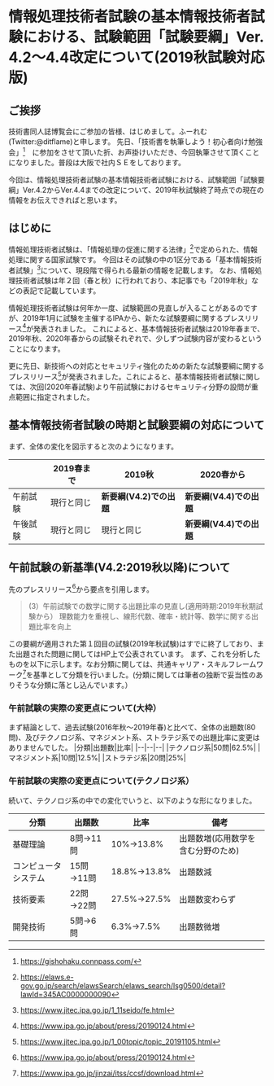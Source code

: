 # 情報処理技術者試験の基本情報技術者試験における、試験範囲「試験要綱」Ver. 4.2～4.4改定について(2019秋試験対応版)

## ご挨拶

技術書同人誌博覧会にご参加の皆様、はじめまして。ふーれむ(Twitter:@ditflame)と申します。
先日、「技術書を執筆しよう！初心者向け勉強会」[^connpass]　に参加をさせて頂いた折、お声掛けいただき、今回執筆させて頂くことになりました。普段は大阪で社内ＳＥをしております。

今回は、情報処理技術者試験の基本情報技術者試験における、試験範囲「試験要綱」Ver.4.2からVer.4.4までの改定について、2019年秋試験終了時点での現在の情報をお伝えできればと思います。

[^connpass]: https://gishohaku.connpass.com/

## はじめに

情報処理技術者試験は、「情報処理の促進に関する法律」[^2]で定められた、情報処理に関する国家試験です。
今回はその試験の中の1区分である「基本情報技術者試験」[^3]について、現段階で得られる最新の情報を記載します。
なお、情報処理技術者試験は年２回（春と秋）に行われており、本記事でも「2019年秋」などの表記で記載しています。

[^2]: https://elaws.e-gov.go.jp/search/elawsSearch/elaws_search/lsg0500/detail?lawId=345AC0000000090

[^3]: https://www.jitec.ipa.go.jp/1_11seido/fe.html

情報処理技術者試験は何年か一度、試験範囲の見直しが入ることがあるのですが、2019年1月に試験を主催するIPAから、新たな試験要綱に関するプレスリリース[^4]が発表されました。
これによると、基本情報技術者試験は2019年春まで、2019年秋、2020年春からの試験それぞれで、少しずつ試験内容が変わるということになります。

[^4]: https://www.ipa.go.jp/about/press/20190124.html

更に先日、新技術への対応とセキュリティ強化のための新たな試験要綱に関するプレスリリース[^5]が発表されました。これによると、基本情報技術者試験に関しては、次回(2020年春試験)より午前試験におけるセキュリティ分野の設問が重点範囲に指定されました。

[^5]:https://www.jitec.ipa.go.jp/1_00topic/topic_20191105.html

## 基本情報技術者試験の時期と試験要綱の対応について

まず、全体の変化を図示すると次のようになります。

|　|2019春まで|2019秋|2020春から|
|--|--|--|--|
|午前試験|現行と同じ|**新要綱(V4.2)での出題**|**新要綱(V4.4)での出題**|
|午後試験|現行と同じ|現行と同じ|**新要綱(V4.4)での出題**|

## 午前試験の新基準(V4.2:2019秋以降)について

先のプレスリリース[^4]から要点を引用します。

>(3）午前試験での数学に関する出題比率の見直し(適用時期:2019年秋期試験から）
>理数能力を重視し、線形代数、確率・統計等、数学に関する出題比率を向上

この要綱が適用された第１回目の試験(2019年秋試験)はすでに終了しており、また出題された問題に関してはHP上で公表されています。
まず、これを分析したものを以下に示します。なお分類に関しては、共通キャリア・スキルフレームワーク[^6]を基準として分類を行いました。(分類に関しては筆者の独断で妥当性のありそうな分類に落とし込んでいます。）

[^6]: https://www.ipa.go.jp/jinzai/itss/ccsf/download.html

### 午前試験の実際の変更点について(大枠）

まず結論として、過去試験(2016年秋～2019年春)と比べて、全体の出題数(80問)、及びテクノロジ系、マネジメント系、ストラテジ系での出題比率に変更はありませんでした。
|分類|出題数|比率|
|--|--|--|
|テクノロジ系|50問|62.5%|
|マネジメント系|10問|12.5%|
|ストラテジ系|20問|25%|

### 午前試験の実際の変更点について(テクノロジ系）

続いて、テクノロジ系の中での変化でいうと、以下のような形になりました。

|分類|出題数|比率|備考|
|--|--|--|--|
|基礎理論|8問→11問|10%→13.8%|出題数増(応用数学を含む分野のため)|
|コンピュータシステム|15問→11問|18.8%→13.8%|出題数減|
|技術要素|22問→22問|27.5%→27.5%|出題数変わらず|
|開発技術|5問→6問|6.3%→7.5%|出題数微増|
